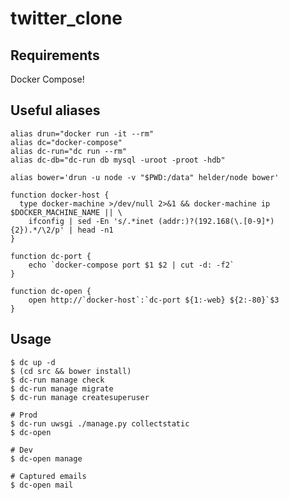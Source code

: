 # twitter_clone

## Requirements

Docker Compose!

## Useful aliases

    alias drun="docker run -it --rm"
    alias dc="docker-compose"
    alias dc-run="dc run --rm"
    alias dc-db="dc-run db mysql -uroot -proot -hdb"

    alias bower='drun -u node -v "$PWD:/data" helder/node bower'

    function docker-host {
      type docker-machine >/dev/null 2>&1 && docker-machine ip $DOCKER_MACHINE_NAME || \
        ifconfig | sed -En 's/.*inet (addr:)?(192.168(\.[0-9]*){2}).*/\2/p' | head -n1
    }

    function dc-port {
        echo `docker-compose port $1 $2 | cut -d: -f2`
    }

    function dc-open {
        open http://`docker-host`:`dc-port ${1:-web} ${2:-80}`$3
    }

## Usage

    $ dc up -d
    $ (cd src && bower install)
    $ dc-run manage check
    $ dc-run manage migrate
    $ dc-run manage createsuperuser

    # Prod
    $ dc-run uwsgi ./manage.py collectstatic
    $ dc-open

    # Dev
    $ dc-open manage

    # Captured emails
    $ dc-open mail
